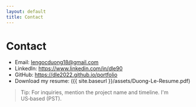 ```yaml
---
layout: default
title: Contact
---
```


# Contact

- Email: <lengocduong18@gmail.com>  
- LinkedIn: https://www.linkedin.com/in/dle90  
- GitHub: https://dle2022.github.io/portfolio
- Download my resume: ({{ site.baseurl }}/assets/Duong-Le-Resume.pdf)
> Tip: For inquiries, mention the project name and timeline. I'm US‑based (PST).
